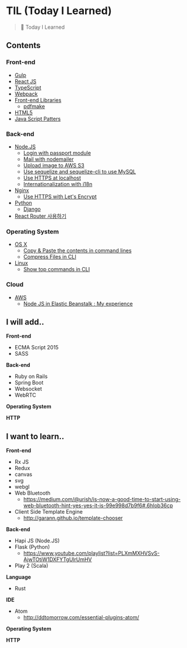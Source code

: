 # TIL (Today I Learned)
> 📝 Today I Learned

## Contents
### Front-end
- [Gulp](https://github.com/wonism/TIL/tree/master/front-end/gulp)
- [React JS](https://github.com/wonism/TIL/tree/master/front-end/reactjs)
- [TypeScript](https://github.com/wonism/TIL/tree/master/front-end/typescript)
- [Webpack](https://github.com/wonism/TIL/tree/master/front-end/webpack)
- [Front-end Libraries](https://github.com/wonism/TIL/tree/master/front-end/libraries)
  - [pdfmake](https://github.com/wonism/TIL/tree/master/front-end/libraries/pdfmake)
- [HTML5](https://github.com/wonism/TIL/tree/master/front-end/html)
- [Java Script Patters](https://github.com/wonism/TIL/tree/master/front-end/jspattern)

### Back-end
- [Node.JS](https://github.com/wonism/TIL/tree/master/back-end/nodejs)
  - [Login with passport module](https://github.com/wonism/TIL/tree/master/back-end/nodejs/passport-example)
  - [Mail with nodemailer](https://github.com/wonism/TIL/tree/master/back-end/nodejs/nodemailer-example)
  - [Upload image to AWS S3](https://github.com/wonism/TIL/tree/master/back-end/nodejs/s3-image-upload)
  - [Use sequelize and sequelize-cli to use MySQL](https://github.com/wonism/TIL/tree/master/back-end/nodejs/sequelize-cli-example)
  - [Use HTTPS at localhost](https://github.com/wonism/TIL/tree/master/back-end/nodejs/https-localhost)
  - [Internationalization with i18n](https://github.com/wonism/TIL/tree/master/back-end/nodejs/i18n)
- [Nginx](https://github.com/wonism/TIL/tree/master/back-end/nginx)
  - [Use HTTPS with Let's Encrypt](https://github.com/wonism/TIL/tree/master/back-end/nginx/lets-encrypt-example)
- [Python](https://github.com/wonism/TIL/tree/master/back-end/python)
  - [Django](https://github.com/wonism/TIL/tree/master/back-end/python/django)
- [React Router 사용하기](https://github.com/wonism/TIL/tree/master/back-end/react-router)

### Operating System
- [OS X](https://github.com/wonism/TIL/tree/master/os/osx)
  - [Copy & Paste the contents in command lines](https://github.com/wonism/TIL/tree/master/os/osx/pbcopy)
  - [Compress Files in CLI](https://github.com/wonism/TIL/tree/master/os/osx/compress-files)
- [Linux](https://github.com/wonism/TIL/tree/master/os/linux)
  - [Show top commands in CLI](https://github.com/wonism/TIL/tree/master/os/linux/top-commands)

### Cloud
- [AWS](https://github.com/wonism/TIL/tree/master/cloud/aws)
  - [Node JS in Elastic Beanstalk : My experience](https://github.com/wonism/TIL/tree/master/cloud/aws/node-js)

## I will add..
__Front-end__
- ECMA Script 2015
- SASS

__Back-end__
- Ruby on Rails
- Spring Boot
- Websocket
- WebRTC

__Operating System__

__HTTP__


## I want to learn..
__Front-end__
- Rx JS
- Redux
- canvas
- svg
- webgl
- Web Bluetooth
  - https://medium.com/@urish/is-now-a-good-time-to-start-using-web-bluetooth-hint-yes-yes-it-is-99e998d7b9f6#.6hlob36cp
- Client Side Template Engine
  - http://garann.github.io/template-chooser

__Back-end__
- Hapi JS (Node.JS)
- Flask (Python)
  - https://www.youtube.com/playlist?list=PLXmMXHVSvS-AjwTOtiW1DXFYTgUlrUmHV
- Play 2 (Scala)

__Language__
- Rust

__IDE__
- Atom
  - http://ddtomorrow.com/essential-plugins-atom/

__Operating System__

__HTTP__

